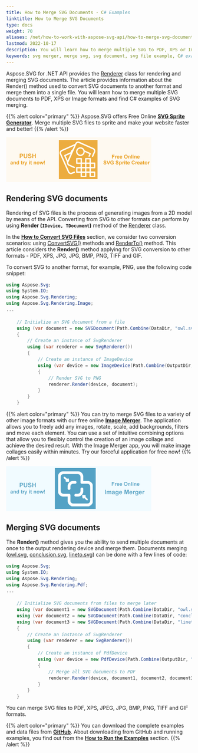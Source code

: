 ```yaml
---
title: How to Merge SVG Documents - C# Examples
linktitle: How to Merge SVG Documents
type: docs
weight: 70
aliases: /net/how-to-work-with-aspose-svg-api/how-to-merge-svg-documents/
lastmod: 2022-10-17
description: You will learn how to merge multiple SVG to PDF, XPS or Image formats using Render() method and find C# examples of SVG merging.
keywords: svg merger, merge svg, svg document, svg file example, C# example, svg to png, Render () method
---
```


<link href="./../../style.css" rel="stylesheet" type="text/css" />

Aspose.SVG for .NET API provides the [Renderer](https://reference.aspose.com/svg/net/aspose.svg.rendering/renderer/) class for rendering and merging SVG documents. The article provides information about the Render() method used to convert SVG documents to another format and merge them into a single file. You will learn how to merge multiple SVG documents to PDF, XPS or Image formats and find C# examples of SVG merging.

{{% alert color="primary" %}} 
Aspose.SVG offers Free Online **[SVG Sprite Generator](https://products.aspose.app/svg/svg-sprite-generator)**. Merge multiple SVG files to sprite and make your website faster and better!
{{% /alert %}} 

<a href="https://products.aspose.app/svg/svg-sprite-generator" target="_blank">![Text "Banner SVG Sprite Generator"](svg-sprite-creator.png#center)</a>

## **Rendering SVG documents**

Rendering of SVG files is the process of generating images from a 2D model by means of the API. Converting from SVG to other formats can perform by using  **Render (`IDevice, TDocument`)** method of the [Renderer](https://reference.aspose.com/svg/net/aspose.svg.rendering/renderer/) class.

In the [**How to Convert SVG Files**](https://docs.aspose.com/svg/net/how-to-work-with-aspose-svg-api/converting/) section, we consider two conversion scenarios: using [ConvertSVG()](https://reference.aspose.com/svg/net/aspose.svg.converters/converter/) methods and  [RenderTo()](https://reference.aspose.com/svg/net/aspose.svg/svgdocument/renderto/)  method. This article considers the **Render()** method applying for SVG conversion to other formats - PDF, XPS, JPG, JPG, BMP, PNG, TIFF and GIF.

To convert SVG to another format, for example, PNG, use the following code snippet:

```c#
using Aspose.Svg;
using System.IO;
using Aspose.Svg.Rendering;
using Aspose.Svg.Rendering.Image;
...   
	
	// Initialize an SVG document from a file
    using (var document = new SVGDocument(Path.Combine(DataDir, "owl.svg")))
    {
        // Create an instance of SvgRenderer
        using (var renderer = new SvgRenderer())
        {
            // Create an instance of ImageDevice
            using (var device = new ImageDevice(Path.Combine(OutputDir, "owl.png");))
            {
                // Render SVG to PNG
                renderer.Render(device, document);
            }
        }
    }

```

{{% alert color="primary" %}} 
You can try to merge SVG files to a variety of other image formats with our free online [**Image Merger**](https://products.aspose.app/svg/merger). The application allows you to freely add any images, rotate, scale, add backgrounds, filters and move each element. You can use a set of intuitive combining options that allow you to flexibly control the creation of an image collage and achieve the desired result. With the Image Merger app, you will make image collages easily within minutes. Try our forceful application for free now!
{{% /alert %}}

<a href="https://products.aspose.app/svg/merger" target="_blank">![Text "Banner SVG Converter"](image-merger.png#center)</a>

## **Merging SVG documents**

The **Render()** method gives you the ability to send multiple documents at once to the output rendering device and merge them. Documents merging ([owl.svg](https://docs.aspose.com/svg/net/drawing-basics/svg-path-data/owl.svg), [conclusion.svg](https://docs.aspose.com/svg/net/how-to-work-with-aspose-svg-api/converting/conclusion.svg), [lineto.svg](https://docs.aspose.com/svg/net/how-to-work-with-aspose-svg-api/saving-svg-documents/lineto.svg)) can be done with a few lines of code:

```c#
using Aspose.Svg;
using System.IO;
using Aspose.Svg.Rendering;
using Aspose.Svg.Rendering.Pdf;
...   
	
	// Initialize SVG documents from files to merge later
    using (var document1 = new SVGDocument(Path.Combine(DataDir, "owl.svg")))
    using (var document2 = new SVGDocument(Path.Combine(DataDir, "conclusion.svg")))
    using (var document3 = new SVGDocument(Path.Combine(DataDir, "lineto.svg")))
    {
        // Create an instance of SvgRenderer
        using (var renderer = new SvgRenderer())
        {
            // Create an instance of PdfDevice
            using (var device = new PdfDevice(Path.Combine(OutputDir, "result.pdf")))
            {
                // Merge all SVG documents to PDF
                renderer.Render(device, document1, document2, document3);
            }
        }
    }

```

You can merge SVG files to PDF, XPS, JPEG, JPG, BMP, PNG, TIFF and GIF formats.

{{% alert color="primary" %}} 
You can download the complete examples and data files from [**GitHub**](https://github.com/aspose-svg/Aspose.SVG-Documentation). About downloading from GitHub and running examples, you find out from the [**How to Run the Examples**](https://docs.aspose.com/svg/net/how-to-run-the-tests/) section.
{{% /alert %}} 

